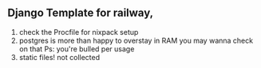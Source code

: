 ## Django Template for railway,
1. check the Procfile for nixpack setup
2. postgres is more than happy to overstay in RAM you may wanna check on that Ps: you're bulled per usage 
3. static files! not collected
